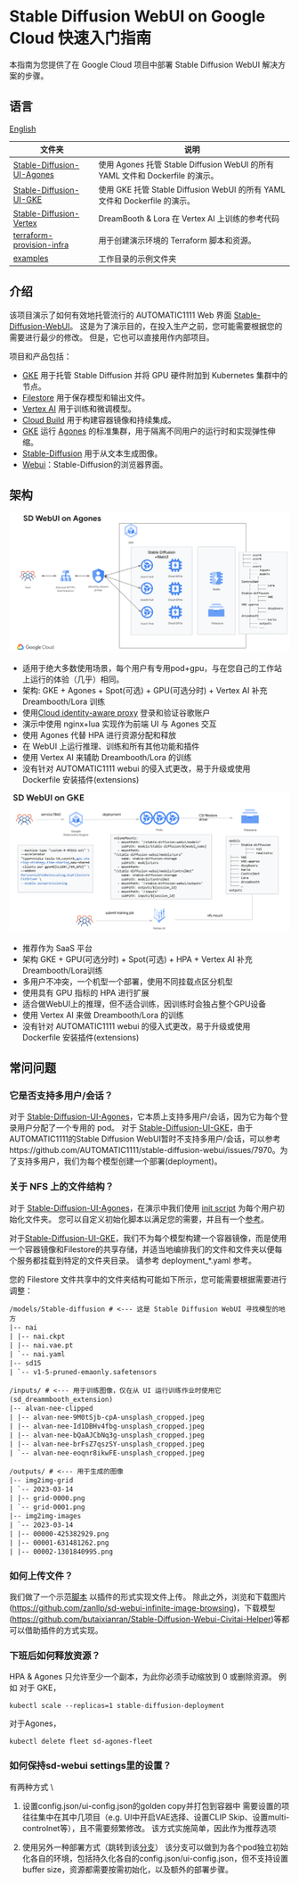 # Stable Diffusion WebUI on Google Cloud 快速入门指南

本指南为您提供了在 Google Cloud 项目中部署 Stable Diffusion WebUI 解决方案的步骤。

## 语言
[English](./README.md)

| 文件夹                             | 说明                                                                                                                                                                                                                                                                                   |
|------------------------------------|-----------------------------------------------------------------------------------------------------------------------------------------------------------------------------------------------------------------------------------------------------------------------------------------------|
| [Stable-Diffusion-UI-Agones](./Stable-Diffusion-UI-Agones/README_cn.md) | 使用 Agones 托管 Stable Diffusion WebUI 的所有 YAML 文件和 Dockerfile 的演示。 |
| [Stable-Diffusion-UI-GKE](./Stable-Diffusion-UI-GKE/README.md) | 使用 GKE 托管 Stable Diffusion WebUI 的所有 YAML 文件和 Dockerfile 的演示。 |
| [Stable-Diffusion-Vertex](./Stable-Diffusion-Vertex/README_cn.md) | DreamBooth & Lora 在 Vertex AI 上训练的参考代码 |
| [terraform-provision-infra](./terraform-provision-infra/README_zh.md) | 用于创建演示环境的 Terraform 脚本和资源。 |
| [examples](./examples) | 工作目录的示例文件夹 | 


## 介绍
   该项目演示了如何有效地托管流行的 AUTOMATIC1111 Web 界面 [Stable-Diffusion-WebUI](https://github.com/AUTOMATIC11111/stable-diffusion-webui)。
   这是为了演示目的，在投入生产之前，您可能需要根据您的需要进行最少的修改。 但是，它也可以直接用作内部项目。


项目和产品包括：
* [GKE](https://cloud.google.com/kubernetes-engine) 用于托管 Stable Diffusion 并将 GPU 硬件附加到 Kubernetes 集群中的节点。
* [Filestore](https://cloud.google.com/filestore) 用于保存模型和输出文件。
* [Vertex AI](https://cloud.google.com/vertex-ai) 用于训练和微调模型。
* [Cloud Build](https://cloud.google.com/build) 用于构建容器镜像和持续集成。
* [GKE](https://cloud.google.com/kubernetes-engine) 运行 [Agones](https://agones.dev/) 的标准集群，用于隔离不同用户的运行时和实现弹性伸缩。
* [Stable-Diffusion](https://huggingface.co/runwayml/stable-diffusion-v1-5) 用于从文本生成图像。
* [Webui](https://github.com/AUTOMATIC1111/stable-diffusion-webui)：Stable-Diffusion的浏览器界面。

## 架构
![Agones](Stable-Diffusion-UI-Agones/images/sd-webui-agones.png)
* 适用于绝大多数使用场景，每个用户有专用pod+gpu，与在您自己的工作站上运行的体验（几乎）相同。
* 架构: GKE + Agones + Spot(可选) + GPU(可选分时) + Vertex AI 补充 Dreambooth/Lora 训练
* 使用[Cloud identity-aware proxy](https://cloud.google.com/iap) 登录和验证谷歌账户
* 演示中使用 nginx+lua 实现作为前端 UI 与 Agones 交互
* 使用 Agones 代替 HPA 进行资源分配和释放
* 在 WebUI 上运行推理、训练和所有其他功能和插件
* 使用 Vertex AI 来辅助 Dreambooth/Lora 的训练
* 没有针对 AUTOMATIC1111 webui 的侵入式更改，易于升级或使用 Dockerfile 安装插件(extensions)

![GKE](Stable-Diffusion-UI-GKE/images/sd-webui-gke.png)
* 推荐作为 SaaS 平台
* 架构 GKE + GPU(可选分时) + Spot(可选) + HPA + Vertex AI 补充 Dreambooth/Lora训练
* 多用户不冲突，一个机型一个部署，使用不同挂载点区分机型
* 使用具有 GPU 指标的 HPA 进行扩展
* 适合做WebUI上的推理，但不适合训练，因训练时会独占整个GPU设备
* 使用 Vertex AI 来做 Dreambooth/Lora 的训练
* 没有针对 AUTOMATIC1111 webui 的侵入式更改，易于升级或使用 Dockerfile 安装插件(extensions)

## 常问问题
### 它是否支持多用户/会话？

对于 [Stable-Diffusion-UI-Agones](./Stable-Diffusion-UI-Agones/README.md)，它本质上支持多用户/会话，因为它为每个登录用户分配了一个专用的 pod。
对于 [Stable-Diffusion-UI-GKE](./Stable-Diffusion-UI-GKE/README.md)，由于AUTOMATIC1111的Stable Diffusion WebUI暂时不支持多用户/会话，可以参考https://github.com/AUTOMATIC1111/stable-diffusion-webui/issues/7970。为了支持多用户，我们为每个模型创建一个部署(deployment)。

### 关于 NFS 上的文件结构？
对于 [Stable-Diffusion-UI-Agones](./Stable-Diffusion-UI-Agones/README.md)，在演示中我们使用 [init script](./Stable-Diffusion-UI-Agones/sd-webui/user-watch.py) 为每个用户初始化文件夹。
您可以自定义初始化脚本以满足您的需要，并且有一个[参考](./examples/sd-webui/user-watch.py)。

对于[Stable-Diffusion-UI-GKE](./Stable-Diffusion-UI-GKE/README.md)，我们不为每个模型构建一个容器镜像，而是使用一个容器镜像和Filestore的共享存储，并适当地编排我们的文件和文件夹以便每个服务都挂载到特定的文件夹目录。
请参考 deployment_*.yaml 参考。

您的 Filestore 文件共享中的文件夹结构可能如下所示，您可能需要根据需要进行调整：
```
/models/Stable-diffusion # <--- 这是 Stable Diffusion WebUI 寻找模型的地方
|-- nai
| |-- nai.ckpt
| |-- nai.vae.pt
| `-- nai.yaml
|-- sd15
| `-- v1-5-pruned-emaonly.safetensors

/inputs/ # <--- 用于训练图像，仅在从 UI 运行训练作业时使用它 (sd_dreammbooth_extension)
|-- alvan-nee-clipped
| |-- alvan-nee-9M0tSjb-cpA-unsplash_cropped.jpeg
| |-- alvan-nee-Id1DBHv4fbg-unsplash_cropped.jpeg
| |-- alvan-nee-bQaAJCbNq3g-unsplash_cropped.jpeg
| |-- alvan-nee-brFsZ7qszSY-unsplash_cropped.jpeg
| `-- alvan-nee-eoqnr8ikwFE-unsplash_cropped.jpeg

/outputs/ # <--- 用于生成的图像
|-- img2img-grid
| `-- 2023-03-14
| |-- grid-0000.png
| `-- grid-0001.png
|-- img2img-images
| `-- 2023-03-14
| |-- 00000-425382929.png
| |-- 00001-631481262.png
| |-- 00002-1301840995.png
```
### 如何上传文件？
我们做了一个示范[脚本](./Stable-Diffusion-UI-Agones/sd-webui/extensions/stable-diffusion-webui-udload/scripts/udload.py) 以插件的形式实现文件上传。
除此之外，浏览和下载图片(https://github.com/zanllp/sd-webui-infinite-image-browsing)，下载模型(https://github.com/butaixianran/Stable-Diffusion-Webui-Civitai-Helper)等都可以借助插件的方式实现。

### 下班后如何释放资源？
HPA & Agones 只允许至少一个副本，为此你必须手动缩放到 0 或删除资源。
例如 对于 GKE，
```
kubectl scale --replicas=1 stable-diffusion-deployment
```
对于Agones，
```
kubectl delete fleet sd-agones-fleet
```
### 如何保持sd-webui settings里的设置？
有两种方式 \
1. 设置config.json/ui-config.json的golden copy并打包到容器中
需要设置的项往往集中在其中几项目（e.g. UI中开启VAE选择、设置CLIP Skip、设置multi-controlnet等），且不需要频繁修改。
该方式实施简单，因此作为推荐选项

2. 使用另外一种部署方式（跳转到该[分支](https://github.com/nonokangwei/Stable-Diffusion-on-GCP/tree/Stable-Diffusion-on-GCP-X)）
该分支可以做到为各个pod独立初始化各自的环境，包括持久化各自的config.json/ui-config.json，但不支持设置buffer size，资源都需要按需初始化，以及额外的部署步骤。
